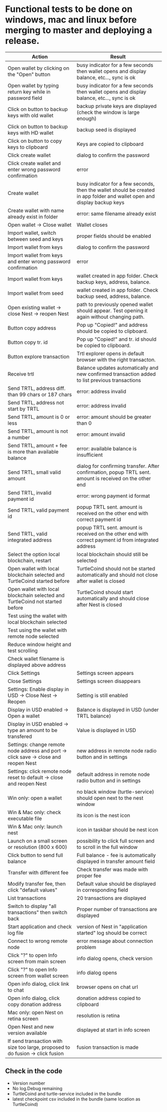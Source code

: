 # Functional tests to be done on windows, mac and linux before merging to master and deploying a release.

Action | Result
---|---
Open wallet by clicking on the "Open" button | busy indicator for a few seconds then wallet opens and display balance, etc..., sync is ok
Open wallet by typing return key while in password field | busy indicator for a few seconds then wallet opens and display balance, etc..., sync is ok
Click on button to backup keys with old wallet | backup private keys are displayed (check the window is large enough)
Click on button to backup keys with HD wallet | backup seed is displayed
Click on button to copy keys to clipboard | Keys are copied to clipboard
Click create wallet | dialog to confirm the password
Click create wallet and enter wrong password confirmation | error
Create wallet | busy indicator for a few seconds, then the wallet should be created in app folder and wallet open and display backup keys
Create wallet with name already exist in folder | error: same filename already exist
Open wallet -> Close wallet | Wallet closes
Import wallet, switch between seed and keys | proper fields should be enabled
Import wallet from keys | dialog to confirm the password
Import wallet from keys and enter wrong password confirmation | error
Import wallet from keys | wallet created in app folder. Check backup keys, address, balance.
Import wallet from seed | wallet created in app folder. Check backup seed, address, balance.
Open existing wallet -> close Nest -> reopen Nest | path to previously opened wallet should appear. Test opening it again without changing path. 
Button copy address | Pop up "Copied!" and address should be copied to clipboard.
Button copy tr. id | Pop up "Copied!" and tr. id should be copied to clipboard.
Button explore transaction | Trtl explorer opens in default browser with the right transacton.
Receive trtl | Balance updates automatically and new confirmed transaction added to list previous transactions
Send TRTL, address diff. than 99 chars or 187 chars | error: address invalid
Send TRTL, address not start by TRTL | error: address invalid
Send TRTL, amount is 0 or less | error: amount should be greater than 0
Send TRTL, amount is not a number | error: amount invalid
Send TRTL, amount + fee is more than available balance | error: available balance is insufficient
Send TRTL, small valid amount | dialog for confirming transfer. After confirmation, popup TRTL sent. amount is received on the other end
Send TRTL, invalid payment id | error: wrong payment id format
Send TRTL, valid payment id | popup TRTL sent. amount is received on the other end with correct payment id
Send TRTL, valid integrated address | popup TRTL sent. amount is received on the other end with correct payment id from integrated address
Select the option local blockchain, restart | local blockchain should still be selected
Open wallet with local blockchain selected and TurtleCoind started before | TurtleCoind should not be started automatically and should not close after wallet is closed
Open wallet with local blockchain selected and TurtleCoind not started before | TurtleCoind should start automatically and should close after Nest is closed
Test using the wallet with local blockchain selected | 
Test using the wallet with remote node selected |
Reduce window height and test scrolling |
Check wallet filename is displayed above address |
Click Settings | Settings screen appears
Close Settings | Settings screen disappears
Settings: Enable display in USD -> Close Nest -> Reopen | Setting is still enabled
Display in USD enabled -> Open a wallet| Balance is displayed in USD (under TRTL balance)
Display in USD enabled -> type an amount to be transfered| Value is displayed in USD
Settings: change remote node address and port -> click save -> close and reopen Nest | new address in remote node radio button and in settings
Settings: click remote node reset to default -> close and reopen Nest | default address in remote node radio button and in settings
Win only: open a wallet | no black window (turtle-service) should open next to the nest window
Win & Mac only: check executable file | its icon is the nest icon
Win & Mac only: launch nest | icon in taskbar should be nest icon
Launch on a small screen or resolution (800 x 600) | possibility to click full screen and to scroll in the full window
Click button to send full balance | Full balance - fee is automatically displayed in transfer amount field
Transfer with different fee | Check transfer was made with proper fee
Modify transfer fee, then click "default values" | Default value should be displayed in corresponding field
List transactions | 20 transactions are displayed
Switch to display "all transactions" then switch back | Proper number of transactions are displayed
Start application and check log file | version of Nest in "application started" log should be correct
Connect to wrong remote node | error message about connection problem
Click "?" to open Info screen from main screen | info dialog opens, check version
Click "?" to open Info screen from wallet screen | info dialog opens
Open info dialog, click link to chat | browser opens on chat url
Open info dialog, click copy donation address | donation address copied to clipboard
Mac only: open Nest on retina screen | resolution is retina
Open Nest and new version available | displayed at start in info screen
If send transaction with size too large, proposed to do fusion -> click fusion | fusion transaction is made

## Check in the code

- Version number
- No log.Debug remaining
- TurtleCoind and turtle-service included in the bundle
- latest checkpoint csv included in the bundle (same location as TurtleCoind)